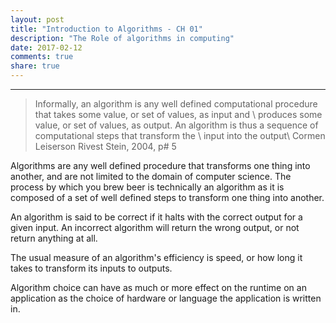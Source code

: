 ```yaml
---
layout: post
title: "Introduction to Algorithms - CH 01"
description: "The Role of algorithms in computing"
date: 2017-02-12
comments: true
share: true
---
```


---
>Informally, an algorithm is any well defined computational procedure that takes some value, or set of values, as input and \\
  produces some value, or set of values, as output. An algorithm is thus a sequence of computational steps that transform the \\
  input into the output\\
  Cormen Leiserson Rivest Stein, 2004, p# 5

Algorithms are any well defined procedure that transforms one thing into another, and are not limited to the domain of computer science.
The process by which you brew beer is technically an algorithm as it is composed of a set of well defined steps to transform one thing into another.

An algorithm is said to be correct if it halts with the correct output for a given input. An incorrect algorithm will return the wrong output, or
 not return anything at all.

The usual measure of an algorithm's efficiency is speed, or how long it takes to transform its inputs to outputs.

Algorithm choice can have as much or more effect on the runtime on an application as the choice of hardware or language the application is written in.

